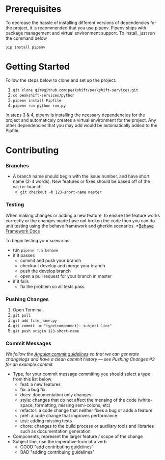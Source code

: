 # Prerequisites

To decrease the hassle of installing different versions of dependencies for the project, it is recommended that you use pipenv. Pipenv ships with package management and virtual environment support. To install, just run the command below

`pip install pipenv`

# Getting Started

Follow the steps below to clone and set up the project.

1. `git clone git@github.com:peakshift/peakshift-services.git`
2. `cd peakshift-services/python`
3. `pipenv install Pipfile`
4. `pipenv run python run.py`

In steps 3 & 4, pipenv is installing the ncessary dependencies for the project and automaticaly creates a virtual environment for the project. Any other dependencies that you may add would be automatically added to the Pipfile.

# Contributing

### Branches
- A branch name should begin with the issue number, and have short name (2-4 words). New features or fixes should be based off of the `master` branch.
  - `git checkout -b 123-short-name master`

### Testing
When making changes or adding a new feature, to ensure the feature works correctly or the changes made have not broken the code then you can do unit testing using the behave framework and gherkin scenarios.
*[Behave Framework Docs](https://behave.readthedocs.io/en/latest/) 

To begin testing your scenarios
- run `pipenv run behave`
- if it passes
  - commit and push your branch
  - checkout develop and merge your branch
  - push the develop branch
  - open a pull request for your branch in master
- if it fails
  - fix the problem so all tests pass

### Pushing Changes
1. Open Terminal.
2. `git pull`
3. `git add file_name.py`
4. `git commit -m "type(component): subject line"`
5. `git push origin 123-short-name `

### Commit Messages

*We follow the [Angular commit guidelines](https://github.com/angular/angular.js/blob/master/DEVELOPERS.md#-git-commit-guidelines) so that we can generate changelogs and have a clean commit history — see Pushing Changes #3 for an example commit.*

- Type, for your commit message commiting you should select a type from this list below:
  - feat: a new features
  - fix: a bug fix
  - docs: documentation only changes
  - style: changes that do not affect the menaing of the code (white-space, formatting, missing semi-colons, etc)
  - refactor: a code change that neither fixes a bug or adds a feature
  - pref: a code change that improves performance
  - test: adding missing tests
  - chore: changes to the build process or auxiliary tools and libraries such as documentation generation
- Components, represent the larger feature / scope of the change
- Subject line, use the imperative form of a verb
  - GOOD "add contributing guidelines"
  - BAD "adding contribuing guidelines"
```

```